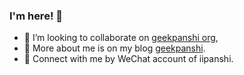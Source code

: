 ### I'm here! 👋

- 👯 I’m looking to collaborate on [geekpanshi org](https://github.com/geekpanshi),
- 🔭 More about me is on my blog [geekpanshi](https://www.geekpanshi.com/).
- 💬 Connect with me by WeChat account of iipanshi.


<!--
**xingangshi/xingangshi** is a ✨ _special_ ✨ repository because its `README.md` (this file) appears on your GitHub profile.

Here are some ideas to get you started:

- 🔭 I’m currently working on ...
- 🌱 I’m currently learning ...
- 👯 I’m looking to collaborate on ...
- 🤔 I’m looking for help with ...
- 💬 Ask me about ...
- 📫 How to reach me: ...
- 😄 Pronouns: ...
- ⚡ Fun fact: ...
-->
